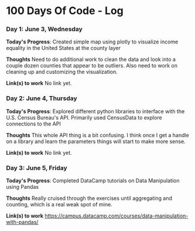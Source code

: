 # 100 Days Of Code - Log

### Day 1: June 3, Wednesday

**Today's Progress**: Created simple map using plotly to visualize income equality in the United States at the county layer

**Thoughts** Need to do additional work to clean the data and look into a couple dozen counties that appear to be outliers. Also need to work on cleaning up and customizing the visualization.

**Link(s) to work**
No link yet.

### Day 2: June 4, Thursday

**Today's Progress**: Explored different python libraries to interface with the U.S. Census Bureau's API. Primarily used CensusData to explore connections to the API

**Thoughts** This whole API thing is a bit confusing. I think once I get a handle on a library and learn the parameters things will start to make more sense.

**Link(s) to work**
No link yet.

### Day 3: June 5, Friday

**Today's Progress**: Completed DataCamp tutorials on Data Manipulation using Pandas

**Thoughts** Really cruised through the exercises until aggregating and counting, which is a real weak spot of mine.

**Link(s) to work**
https://campus.datacamp.com/courses/data-manipulation-with-pandas/
